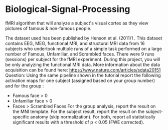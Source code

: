 # Biological-Signal-Processing
fMRI algorithm that will analyze a subject's visual cortex as they view pictures of famous &amp; non-famous people.

The dataset used has been published by Henson et al. (2011)1 . This dataset contains EEG, MEG, functional MRI, and structural MRI data from 16 subjects who undertook multiple runs of a simple task performed on a large number of Famous, Unfamiliar, and Scrambled faces. There were 9 runs (sessions) per subject for the fMRI experiment. During this project, you will be only analyzing the functional MRI data.
More information about the data acquisition can be found here: https://www.nature.com/articles/sdata20151
Question:
Using the same pipeline shown in the tutorial report the following activation maps for one subject (assigned based on your group number) and for the group :
- Famous face > 0
- Unfamiliar face > 0
- Faces > Scrambled Faces
For the group analysis, report the result on the MNI template. For the subject result, report the result on the subject-specific anatomy (skip normalization). For both, report all statistically significant results with a threshold of p < 0.05 (FWE corrected).
